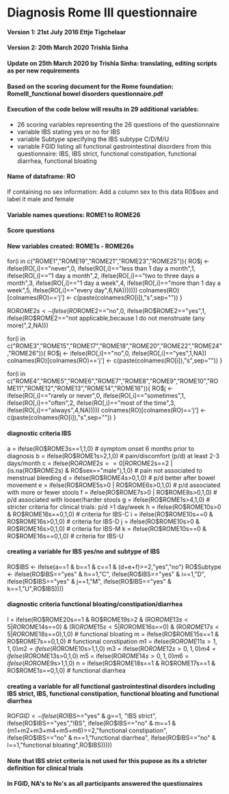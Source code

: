 # **Diagnosis Rome III questionnaire**

#### Version 1: 21st July 2016 Ettje Tigchelaar
#### Version 2: 20th March 2020 Trishla Sinha 
#### Update on 25th March 2020 by Trishla Sinha: translating, editing scripts as per new requirements 

#### Based on the scoring document for the Rome foundation:  RomeIII_functional bowel disorders questionnaire.pdf
#### Execution of the code below will results in 29 additional variables:
   - 26 scoring variables representing the 26 questions of the questionnaire
   - variable IBS stating yes or no for IBS
   - variable Subtype specifying the IBS subtype C/D/M/U
   - variable FGID listing all functional gastrointestinal disorders from this questionnaire: IBS, IBS strict, functional constipation, functional diarrhea, functional bloating

#### Name of dataframe: RO 
If containing no sex information: Add a column sex to this data R0$sex and label it male and female

#### Variable names questions: ROME1 to ROME26 
#### Score questions

#### New variables created: ROME1s - ROME26s
for(i in c("ROME1","ROME19","ROME21","ROME23","ROME25")){
  RO$j <- ifelse(RO[,i]=="never",0,
         ifelse(RO[,i]=="less than 1 day a month",1,
                ifelse(RO[,i]=="1 day a month",2,
                       ifelse(RO[,i]=="two to three days a month",3,
                              ifelse(RO[,i]=="1 day a week",4,
                                     ifelse(RO[,i]=="more than 1 day a week",5,
                                            ifelse(RO[,i]=="every day",6,NA)))))))
  colnames(RO)[colnames(RO)=='j'] <- c(paste(colnames(RO[i]),"s",sep=""))
}

RO$ROME2s <- ifelse(RO$ROME2=="no",0,
                 ifelse(RO$ROME2=="yes",1,
                        ifelse(RO$ROME2=="not applicable,because I do not menstruate (any more)",2,NA)))     

for(i in c("ROME3","ROME15","ROME17","ROME18","ROME20","ROME22","ROME24","ROME26")){
  RO$j <- ifelse(RO[,i]=="no",0,
                 ifelse(RO[,i]=="yes",1,NA))
  colnames(RO)[colnames(RO)=='j'] <- c(paste(colnames(RO[i]),"s",sep=""))
}

for(i in c("ROME4","ROME5","ROME6","ROME7","ROME8","ROME9","ROME10","ROME11","ROME12","ROME13","ROME14","ROME16")){
  RO$j <- ifelse(RO[,i]=="rarely or never",0,
                 ifelse(RO[,i]=="sometimes",1,
                        ifelse(RO[,i]=="often",2,
                               ifelse(RO[,i]=="most of the time",3,
                                      ifelse(RO[,i]=="always",4,NA)))))
  colnames(RO)[colnames(RO)=='j'] <- c(paste(colnames(RO[i]),"s",sep=""))
}


#### diagnostic criteria IBS
  a = ifelse(RO$ROME3s==1,1,0)                                                      # symptom onset 6 months prior to diagnosis
  b = ifelse(RO$ROME1s>2,1,0)                                                       # pain/discomfort (p/d) at least 2-3 days/month
  c = ifelse(RO$ROME2s==0 | RO$ROME2s==2 |(is.na(RO$ROME2s) & RO$sex=="male"),1,0) # pain not associated to menstrual bleeding
  d = ifelse(RO$ROME4s>0,1,0)                                                       # p/d better after bowel movement
  e = ifelse(RO$ROME5s>0 | RO$ROME6s>0,1,0)                                            # p/d associated with more or fewer stools
  f = ifelse(RO$ROME7s>0 | RO$ROME8s>0,1,0)                                            # p/d associated with looser/harder stools
  g = ifelse(RO$ROME1s>4,1,0)                                                       # stricter criteria for clinical trials: p/d >1 day/week
  h = ifelse(RO$ROME10s>0 & RO$ROME16s==0,1,0)                                         # criteria for IBS-C
  i = ifelse(RO$ROME10s==0 & RO$ROME16s>0,1,0)                                         # criteria for IBS-D
  j = ifelse(RO$ROME10s>0 & RO$ROME16s>0,1,0)                                          # criteria for IBS-M
  k = ifelse(RO$ROME10s==0 & RO$ROME16s==0,1,0)                                        # criteria for IBS-U

#### creating a variable for IBS yes/no and subtype of IBS
RO$IBS <- ifelse(a==1 & b==1 & c==1 & (d+e+f)>=2,"yes","no")
RO$Subtype <- ifelse(RO$IBS=="yes" & h==1,"C",
                     ifelse(RO$IBS=="yes" & i==1,"D",
                            ifelse(RO$IBS=="yes" & j==1,"M",
                                   ifelse(RO$IBS=="yes" & k==1,"U",RO$IBS))))

#### diagnostic criteria functional bloating/constipation/diarrhea

  l = ifelse(RO$ROME20s==1 & RO$ROME19s>2 & (RO$ROME13s<5 | RO$ROME14s==0) & (RO$ROME15s<5 | RO$ROME16s==0) & (RO$ROME17s<5 | RO$ROME18s==0),1,0) # functional bloating
  m = ifelse(RO$ROME15s==1 & RO$ROME7s==0,1,0)            # functional constipation
  m1 = ifelse(RO$ROME11s>1,1,0)
  m2 = ifelse(RO$ROME10s>1,1,0)
  m3 = ifelse(RO$ROME12s>0,1,0)
  m4 = ifelse(RO$ROME13s>0,1,0)
  m5 = ifelse(RO$ROME14s>0,1,0)
  m6 = ifelse(RO$ROME9s>1,1,0)
  n = ifelse(RO$ROME18s==1 & RO$ROME17s==1 & RO$ROME1s==0,1,0)  # functional diarrhea

#### creating a variable for all functional gastrointestinal disorders including IBS strict, IBS, functional constipation, functional bloating and functional diarrhea
RO$FGID <- ifelse(RO$IBS=="yes" & g==1, "IBS strict",
                  ifelse(RO$IBS=="yes","IBS",
                      ifelse(RO$IBS=="no" & m==1 & (m1+m2+m3+m4+m5+m6)>=2,"functional constipation",
                            ifelse(RO$IBS=="no" & n==1,"functional diarrhea",
                                   ifelse(RO$IBS=="no" & l==1,"functional bloating",RO$IBS)))))


#### Note that IBS strict criteria is not used for this pupose as its a stricter definition for clinical trials 
#### In FGID, NA's to No's as all participants answered the questionaires 
